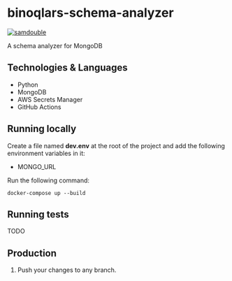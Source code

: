 # binoqlars-schema-analyzer

[![samdouble](https://circleci.com/gh/samdouble/mongodb-schema-analyzer.svg?style=svg)](https://circleci.com/gh/samdouble/mongodb-schema-analyzer)

A schema analyzer for MongoDB

## Technologies & Languages

- Python
- MongoDB
- AWS Secrets Manager
- GitHub Actions

## Running locally

Create a file named **dev.env** at the root of the project and add the following environment variables in it:
- MONGO_URL

Run the following command:

```
docker-compose up --build
```

## Running tests

TODO

## Production

1. Push your changes to any branch.
